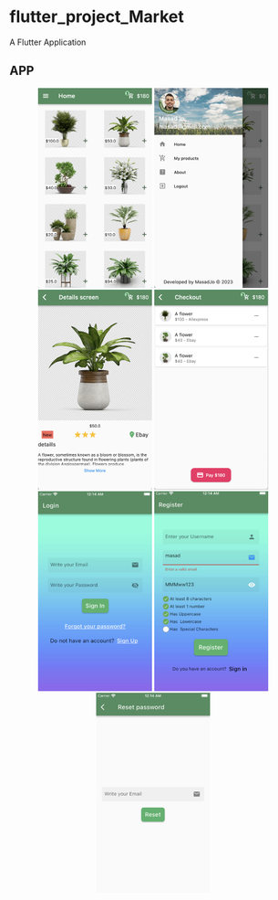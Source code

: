 # flutter_project_Market

A Flutter Application

## APP


<div align="center">
  <img src="./screenshots/home.png" width="200" height="350" title="home">
  <img src="./screenshots/setting.png" width="200" height="350" title="setting">
  <img src="./screenshots/deatils.png" width="200" height="350" title="deatils">
  <img src="./screenshots/checkout.png" width="200" height="350" title="checkout">
  <img src="./screenshots/login.png" width="200" height="350" title="login">
  <img src="./screenshots/register.png" width="200" height="350" title="register">
  <img src="./screenshots/reset_password.png" width="200" height="350" title="resetpassword">
</div>
